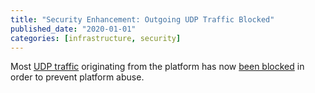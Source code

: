 ```yaml
---
title: "Security Enhancement: Outgoing UDP Traffic Blocked"
published_date: "2020-01-01"
categories: [infrastructure, security]
---
```

Most [UDP traffic](https://en.wikipedia.org/wiki/User_Datagram_Protocol) originating from the platform has now [been blocked](/guides/platform-considerations/platform-security#udp) in order to prevent platform abuse.
